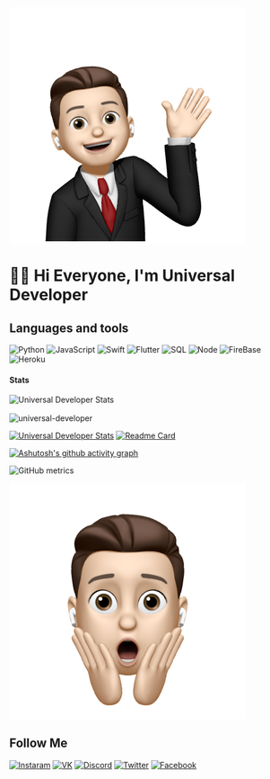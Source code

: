 <img align="center" src="https://github.com/universal-developer/universal-developer/blob/not-main/assets/hello.jpg">

# 👋🏻 Hi Everyone, I'm Universal Developer 

## Languages and tools
![Python](https://img.shields.io/badge/-Python-000?style=for-the-badge&logo=python&logoColor=85C1E9) ![JavaScript](https://img.shields.io/badge/-JavaScript-000?style=for-the-badge&logo=javascript&logoColor=gold) ![Swift](https://img.shields.io/badge/-Swift-000?style=for-the-badge&logo=swift&logoColor=orange) ![Flutter](https://img.shields.io/badge/Flutter-000?style=for-the-badge&logo=Flutter&logoColor=47c5fb) ![SQL](https://img.shields.io/badge/-SQL-000?style=for-the-badge&logo=MYSQL&) ![Node](https://img.shields.io/badge/-Node-000?style=for-the-badge&logo=Node.js) ![FireBase](https://img.shields.io/badge/-FireBase-000?style=for-the-badge&logo=FireBase&logoColor) ![Heroku](https://img.shields.io/badge/-Heroku-000?style=for-the-badge&logo=Heroku&logoColor=6762a6)

#### Stats
![Universal Developer Stats](https://github-readme-stats.vercel.app/api?username=universal-developer&show_icons=true&theme=onedark)

<p><img align="center" src="https://github-readme-streak-stats.herokuapp.com/?user=universal-developer&theme=onedark" alt="universal-developer" /></p>

[![Universal Developer Stats](https://github-readme-stats.vercel.app/api/pin/?username=universal-developer&repo=solutions&theme=onedark)](https://github.com/universal-developer/solutions.git)
[![Readme Card](https://github-readme-stats.vercel.app/api/pin/?username=universal-developer&repo=universal-developer&theme=onedark)](https://github.com/universal-developer/universal-developer.git)

[![Ashutosh's github activity graph](https://activity-graph.herokuapp.com/graph?username=universal-developer&theme=xcode)](https://github.com/ashutosh00710/github-readme-activity-graph)


![GitHub metrics](https://metrics.lecoq.io/universal-developer)

<img align="center" src="https://github.com/universal-developer/universal-developer/blob/not-main/assets/wow.jpg">


## Follow Me

[![Instaram](https://img.shields.io/badge/-Instagram-000?style=for-the-badge&logo=Instagram)](https://www.instagram.com/call_me_artush/) [![VK](https://img.shields.io/badge/-VK-000?style=for-the-badge&logo=VK)](https://vk.com/call_me_artush) [![Discord](https://img.shields.io/badge/-Discord-000?style=for-the-badge&logo=Discord)](https://discordapp.com/users/903987809155682394/) [![Twitter](https://img.shields.io/badge/-Twitter-000?style=for-the-badge&logo=Twitter)](https://twitter.com/call_me_Artush) [![Facebook](https://img.shields.io/badge/-Facebook-000?style=for-the-badge&logo=Facebook)](https://www.facebook.com/profile.php?id=100037614470720)
